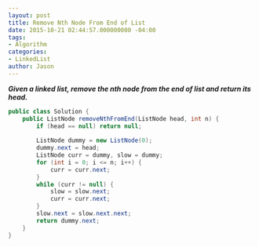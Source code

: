 ```yaml
---
layout: post
title: Remove Nth Node From End of List
date: 2015-10-21 02:44:57.000000000 -04:00
tags:
- Algorithm
categories:
- LinkedList
author: Jason
---
```

<p><strong><em>Given a linked list, remove the nth node from the end of list and return its head.</em></strong></p>


``` java
public class Solution {
    public ListNode removeNthFromEnd(ListNode head, int n) {
        if (head == null) return null;
        
        ListNode dummy = new ListNode(0);
        dummy.next = head;
        ListNode curr = dummy, slow = dummy;
        for (int i = 0; i <= n; i++) {
            curr = curr.next;
        }
        while (curr != null) {
            slow = slow.next;
            curr = curr.next;
        }
        slow.next = slow.next.next;
        return dummy.next;
    }
}
```
